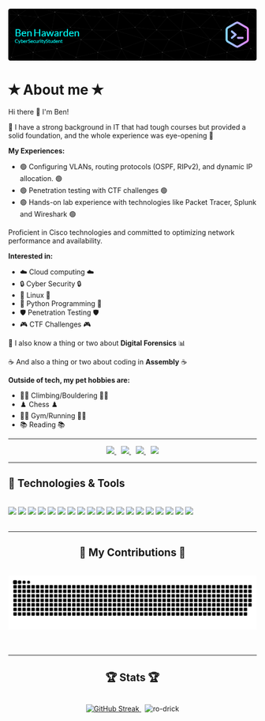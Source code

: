 ![Header](https://github.com/CptHilda0079/CptHilda0079/blob/main/GithubHeaderImage.png)

# ✭ About me ✭

Hi there 👋 I'm Ben!

📜 I have a strong background in IT that had tough courses but provided a solid foundation, and the whole experience was eye-opening 📜

**My Experiences:**
- 🟢 Configuring VLANs, routing protocols (OSPF, RIPv2), and dynamic IP allocation. 🟢
- 🟢 Penetration testing with CTF challenges 🟢
- 🟢 Hands-on lab experience with technologies like Packet Tracer, Splunk and Wireshark 🟢

Proficient in Cisco technologies and committed to optimizing network performance and availability.

**Interested in:**
- ☁️ Cloud computing ☁️
- 🔒 Cyber Security 🔒
- 🐧 Linux 🐧
- 🐍 Python Programming 🐍
- 🛡️ Penetration Testing 🛡️
- 🎮 CTF Challenges 🎮

🔵 I also know a thing or two about **Digital Forensics** 📊

☕️ And also a thing or two about coding in **Assembly** ☕

**Outside of tech, my pet hobbies are:**
- 🧗‍♂️ Climbing/Bouldering 🧗‍♂️
- ♟️ Chess ♟️
- 🏋️‍♂️ Gym/Running 🏃‍♂️
- 📚 Reading 📚

---

<!-- HTML section for buttons -->

<div align="center">
  <a href="mailto:benhawarden@gmail.com" style="margin-right: 10px;">
    <img src="https://img.shields.io/badge/Microsoft_Outlook-0078D4?style=for-the-badge&logo=microsoft-outlook&logoColor=white" />
  </a>
  <a href="https://app.hackthebox.com/users/323471" style="margin-right: 10px;">
    <img src="https://img.shields.io/badge/HackTheBox-111927?style=for-the-badge&logo=Hack%20The%20Box&logoColor=9FEF00" />
  </a>
  <a href="https://linkedin.com/in/ben-hawarden-8a0a98a1/" target="_blank" style="margin-right: 10px;">
    <img src="https://img.shields.io/badge/LinkedIn-0077B5?style=for-the-badge&logo=linkedin&logoColor=white" />
  </a>
  <a href="https://tryhackme.com/r/p/VpnBenny">
    <img src="https://img.shields.io/badge/TryHackMe-212C42?style=for-the-badge&logo=TryHackMe&logoColor=white" />
  </a>
</div>

<hr/>

## 🔧 Technologies & Tools
<br/>

<!-- HTML section for badges -->
<div>
    <img src= "https://img.shields.io/badge/Wireshark-1679A7?style=for-the-badge&logo=Wireshark&logoColor=white"/>
    <img src= "https://img.shields.io/badge/metasploit-2596CD?style=for-the-badge&logo=metasploit&logoColor=white"/>
    <img src= "https://img.shields.io/badge/burpsuite-FF6633?style=for-the-badge&logo=burpsuite&logoColor=white"/>
    <img src= "https://img.shields.io/badge/Splunk-000000?style=for-the-badge&logo=Splunk&logoColor=white"/>
    <img src= "https://img.shields.io/badge/powershell-5391FE?style=for-the-badge&logo=powershell&logoColor=white"/>
    <img src= "https://img.shields.io/badge/GNU%20Bash-4EAA25?style=for-the-badge&logo=GNU%20Bash&logoColor=white"/>
    <img src= "https://img.shields.io/badge/GIT-E44C30?style=for-the-badge&logo=git&logoColor=white"/>
    <img src= "https://img.shields.io/badge/windows%20terminal-4D4D4D?style=for-the-badge&logo=windows%20terminal&logoColor=white"/>
    <img src= "https://img.shields.io/badge/VirtualBox-21416b?style=for-the-badge&logo=VirtualBox&logoColor=white"/>
    <img src= "https://img.shields.io/badge/Kali_Linux-557C94?style=for-the-badge&logo=kali-linux&logoColor=white"/>
    <img src= "https://img.shields.io/badge/Python-FFD43B?style=for-the-badge&logo=python&logoColor=blue"/>
    <img src= "https://img.shields.io/badge/C%23-239120?style=for-the-badge&logo=csharp&logoColor=white"/>
    <img src= "https://img.shields.io/badge/C-00599C?style=for-the-badge&logo=c&logoColor=white"/>
    <img src= "https://img.shields.io/badge/VSCode-0078D4?style=for-the-badge&logo=visual%20studio%20code&logoColor=white"/>
    <img src= "https://img.shields.io/badge/ChatGPT-74aa9c?style=for-the-badge&logo=openai&logoColor=white"/>
    <img src= "https://img.shields.io/badge/VIM-%2311AB00.svg?&style=for-the-badge&logo=vim&logoColor=white"/>
    <img src= "https://img.shields.io/badge/CISCO-1BA0D7?style=for-the-badge&logo=cisco&logoColor=white"/>
    <img src= "https://img.shields.io/badge/Notion-000000?style=for-the-badge&logo=notion&logoColor=white"/>
    <img src= "https://img.shields.io/badge/LaTeX-47A141?style=for-the-badge&logo=LaTeX&logoColor=white"/>
</div>

<br/>
<hr/>

<div align="center">
  <h2>🔷 My Contributions 🔷</h2>
  <br>
  <img src="https://github.com/CptHilda0079/CptHilda0079/blob/main/github-contribution-grid-snake-dark%20(2).svg" alt="snake animation" />
  <br/><br/><br/>
</div>

<hr/>

<h2 align="center">🏆 Stats 🏆</h2>
<br>

<div align="center">
  <a href="https://git.io/streak-stats">
    <img src="https://streak-stats.demolab.com/?user=CptHilda0079&theme=merko" alt="GitHub Streak" width="400"/>
  </a>
  &nbsp; <!-- Adds space between the images -->
  <img src="https://github-readme-stats.vercel.app/api?username=CptHilda0079&show_icons=true&theme=merko&locale=en" alt="ro-drick" width="400"/>
</div>

